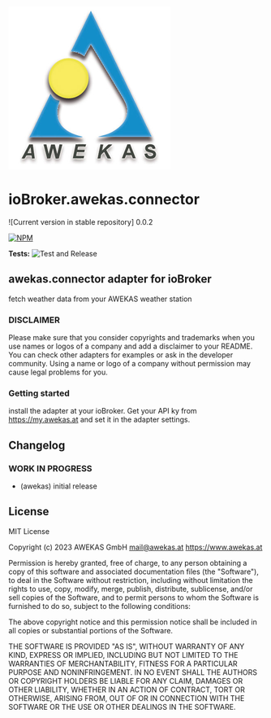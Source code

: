 ![Logo](admin/awekas-weather-connector.png)

# ioBroker.awekas.connector

![Current version in stable repository] 0.0.2

[![NPM](https://nodei.co/npm/iobroker.awekas-weather-connector.png?downloads=true)](https://nodei.co/npm/iobroker.awekas-weather-connector/)

**Tests:** ![Test and Release](https://github.com/awekas/ioBroker.awekas-weather-connector/workflows/Test%20and%20Release/badge.svg)

## awekas.connector adapter for ioBroker

fetch weather data from your AWEKAS weather station

### DISCLAIMER

Please make sure that you consider copyrights and trademarks when you use names or logos of a company and add a disclaimer to your README.
You can check other adapters for examples or ask in the developer community. Using a name or logo of a company without permission may cause legal problems for you.

### Getting started

install the adapter at your ioBroker. Get your API ky from https://my.awekas.at and set it in the adapter settings.

## Changelog

<!--
	Placeholder for the next version (at the beginning of the line):
	### **WORK IN PROGRESS**
-->

### **WORK IN PROGRESS**

- (awekas) initial release

## License

MIT License

Copyright (c) 2023 AWEKAS GmbH <mail@awekas.at> https://www.awekas.at

Permission is hereby granted, free of charge, to any person obtaining a copy
of this software and associated documentation files (the "Software"), to deal
in the Software without restriction, including without limitation the rights
to use, copy, modify, merge, publish, distribute, sublicense, and/or sell
copies of the Software, and to permit persons to whom the Software is
furnished to do so, subject to the following conditions:

The above copyright notice and this permission notice shall be included in all
copies or substantial portions of the Software.

THE SOFTWARE IS PROVIDED "AS IS", WITHOUT WARRANTY OF ANY KIND, EXPRESS OR
IMPLIED, INCLUDING BUT NOT LIMITED TO THE WARRANTIES OF MERCHANTABILITY,
FITNESS FOR A PARTICULAR PURPOSE AND NONINFRINGEMENT. IN NO EVENT SHALL THE
AUTHORS OR COPYRIGHT HOLDERS BE LIABLE FOR ANY CLAIM, DAMAGES OR OTHER
LIABILITY, WHETHER IN AN ACTION OF CONTRACT, TORT OR OTHERWISE, ARISING FROM,
OUT OF OR IN CONNECTION WITH THE SOFTWARE OR THE USE OR OTHER DEALINGS IN THE
SOFTWARE.
